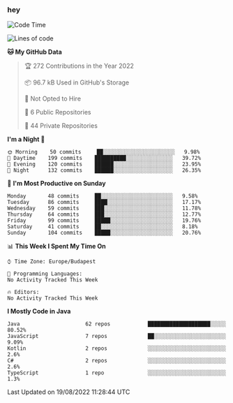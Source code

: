 ### hey

<!--START_SECTION:waka-->
![Code Time](http://img.shields.io/badge/Code%20Time-801%20hrs%2035%20mins-blue)

![Lines of code](https://img.shields.io/badge/From%20Hello%20World%20I%27ve%20Written-509%20Thousand%20lines%20of%20code-blue)

**🐱 My GitHub Data** 

> 🏆 272 Contributions in the Year 2022
 > 
> 📦 96.7 kB Used in GitHub's Storage 
 > 
> 🚫 Not Opted to Hire
 > 
> 📜 6 Public Repositories 
 > 
> 🔑 44 Private Repositories  
 > 
**I'm a Night 🦉** 

```text
🌞 Morning    50 commits     ██░░░░░░░░░░░░░░░░░░░░░░░   9.98% 
🌆 Daytime    199 commits    ██████████░░░░░░░░░░░░░░░   39.72% 
🌃 Evening    120 commits    ██████░░░░░░░░░░░░░░░░░░░   23.95% 
🌙 Night      132 commits    ██████░░░░░░░░░░░░░░░░░░░   26.35%

```
📅 **I'm Most Productive on Sunday** 

```text
Monday       48 commits     ██░░░░░░░░░░░░░░░░░░░░░░░   9.58% 
Tuesday      86 commits     ████░░░░░░░░░░░░░░░░░░░░░   17.17% 
Wednesday    59 commits     ███░░░░░░░░░░░░░░░░░░░░░░   11.78% 
Thursday     64 commits     ███░░░░░░░░░░░░░░░░░░░░░░   12.77% 
Friday       99 commits     █████░░░░░░░░░░░░░░░░░░░░   19.76% 
Saturday     41 commits     ██░░░░░░░░░░░░░░░░░░░░░░░   8.18% 
Sunday       104 commits    █████░░░░░░░░░░░░░░░░░░░░   20.76%

```


📊 **This Week I Spent My Time On** 

```text
⌚︎ Time Zone: Europe/Budapest

💬 Programming Languages: 
No Activity Tracked This Week

🔥 Editors: 
No Activity Tracked This Week

```

**I Mostly Code in Java** 

```text
Java                     62 repos            ████████████████████░░░░░   80.52% 
JavaScript               7 repos             ██░░░░░░░░░░░░░░░░░░░░░░░   9.09% 
Kotlin                   2 repos             ░░░░░░░░░░░░░░░░░░░░░░░░░   2.6% 
C#                       2 repos             ░░░░░░░░░░░░░░░░░░░░░░░░░   2.6% 
TypeScript               1 repo              ░░░░░░░░░░░░░░░░░░░░░░░░░   1.3%

```



 Last Updated on 19/08/2022 11:28:44 UTC
<!--END_SECTION:waka-->
